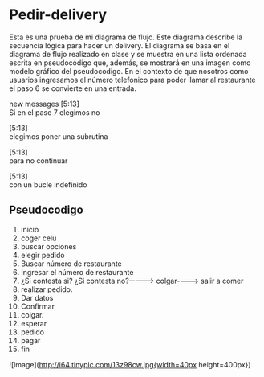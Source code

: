 # Pedir-delivery
Esta es una prueba de mi diagrama de flujo. Este diagrama describe la secuencia lógica para hacer un delivery. El diagrama se basa en el diagrama de flujo realizado en clase y se muestra en una lista ordenada escrita en pseudocódigo que, además, se mostrará en una imagen como modelo gráfico del pseudocodigo. En el contexto de que nosotros como usuarios ingresamos el número telefonico para poder llamar al restaurante el paso 6 se convierte en una entrada.

new messages
[5:13]  
Si en el paso 7 elegimos no

[5:13]  
elegimos poner una subrutina

[5:13]  
para no continuar

[5:13]  
con un bucle indefinido

## Pseudocodigo
1. inicio
2. coger celu
3. buscar opciones
4. elegir pedido
5. Buscar número de restaurante
6. Ingresar el número de restaurante
7. ¿Si contesta si? ¿Si contesta no?-----> colgar----> salir a comer
8. realizar pedido.
9. Dar datos
10. Confirmar
11. colgar.
12. esperar 
13. pedido
14. pagar
15. fin



![image](http://i64.tinypic.com/13z98cw.jpg{width=40px height=400px})
